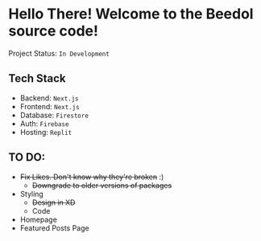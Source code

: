 # Hello There! Welcome to the Beedol source code!
Project Status: `In Development`

## Tech Stack
- Backend: `Next.js`
- Frontend: `Next.js`
- Database: `Firestore`
- Auth: `Firebase`
- Hosting: `Replit`

## TO DO:
- ~~Fix Likes. Don't know why they're broken~~ :)
  - ~~Downgrade to older versions of packages~~
- Styling
  - ~~Design in XD~~
  - Code
- Homepage
- Featured Posts Page
